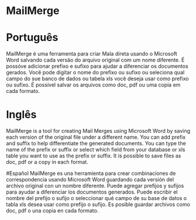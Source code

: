 # MailMerge
# Português
MailMerge é uma ferramenta para criar Mala direta usando o Microsoft Word salvando cada versão do arquivo original com um nome diferente.
É possóve adicionar prefixo e sufixo para ajudar a diferenciar os documentos gerados.
Você pode digitar o nome do prefixo ou sufixo ou seleciona qual campo do sue banco de dados ou tabela xls você deseja usar como prefixo ou sufixo.
É possível salvar os arquivos como doc, pdf ou uma copia em cada formato.

# Inglês
MailMerge is a tool for creating Mail Merges using Microsoft Word by saving each version of the original file under a different name.
You can add prefix and suffix to help differentiate the generated documents.
You can type the name of the prefix or suffix or select which field from your database or xls table you want to use as the prefix or suffix.
It is possible to save files as doc, pdf or a copy in each format.

#Español
MailMerge es una herramienta para crear combinaciones de correspondencia usando Microsoft Word guardando cada versión del archivo original con un nombre diferente.
Puede agregar prefijos y sufijos para ayudar a diferenciar los documentos generados.
Puede escribir el nombre del prefijo o sufijo o seleccionar qué campo de su base de datos o tabla xls desea usar como prefijo o sufijo.
Es posible guardar archivos como doc, pdf o una copia en cada formato.
